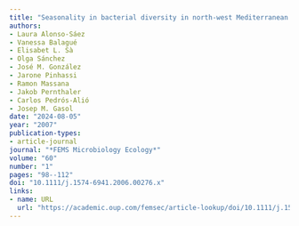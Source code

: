 ```yaml
---
title: "Seasonality in bacterial diversity in north-west Mediterranean coastal waters: assessment through clone libraries, fingerprinting and FISH: Seasonality in marine bacterial diversity"
authors:
- Laura Alonso-Sáez
- Vanessa Balagué
- Elisabet L. Sà
- Olga Sánchez
- José M. González
- Jarone Pinhassi
- Ramon Massana
- Jakob Pernthaler
- Carlos Pedrós-Alió
- Josep M. Gasol
date: "2024-08-05"
year: "2007"
publication-types:
- article-journal
journal: "*FEMS Microbiology Ecology*"
volume: "60"
number: "1"
pages: "98--112"
doi: "10.1111/j.1574-6941.2006.00276.x"
links:
- name: URL
  url: "https://academic.oup.com/femsec/article-lookup/doi/10.1111/j.1574-6941.2006.00276.x"
---
```

